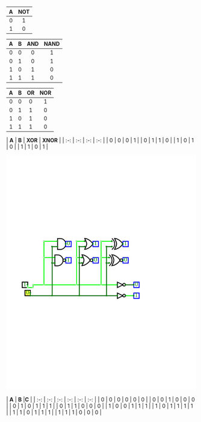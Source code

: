 


   | **A** | **NOT** |
   | :-: | :-: |
   | 0 | 1 |
   | 1 | 0 |

   | **A** | **B** | **AND** | **NAND** |
   | :-: | :-: | :-: | :-: |
   | 0 | 0 | 0 | 1 |
   | 0 | 1 | 0 | 1 |
   | 1 | 0 | 1 | 0 |
   | 1 | 1 | 1 | 0 |

   | **A** | **B** | **OR** | **NOR** |
   | :-: | :-: | :-: | :-: |
   | 0 | 0 | 0 | 1 |
   | 0 | 1 | 1 | 0 |
   | 1 | 0 | 1 | 0 |
   | 1 | 1 | 1 | 0 |

   | **A** | **B** | **XOR** | **XNOR** |
    | :-: | :-: | :-: | :-: |
    | 0 | 0 | 0 | 1 |
    | 0 | 1 | 1 | 0 |
    | 1 | 0 | 1 | 0 |
    | 1 | 1 | 0 | 1 |

![Logic gates schematic](Main.jpeg)


   | **A** | **B** |**C** | 
    | :-: | :-: | :-: | :-: | :-: | :-: |
    | 0 | 0 | 0 | 0 | 0 | 0 |
    | 0 | 0 | 1 | 0 | 0 | 0 |
    | 0 | 1 | 0 | 1 | 1 | 1 |
    | 0 | 1 | 1 | 0 | 0 | 0 |
    | 1 | 0 | 0 | 1 | 1 | 1 |
    | 1 | 0 | 1 | 1 | 1 | 1 |
    | 1 | 1 | 0 | 1 | 1 | 1 |
    | 1 | 1 | 1 | 0 | 0 | 0 |

